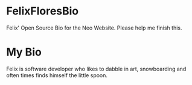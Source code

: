 FelixFloresBio
==============

Felix' Open Source Bio for the Neo Website. Please help me finish this.

My Bio
======

Felix is software developer who likes to dabble in art, snowboarding 
and often times finds himself the little spoon.
